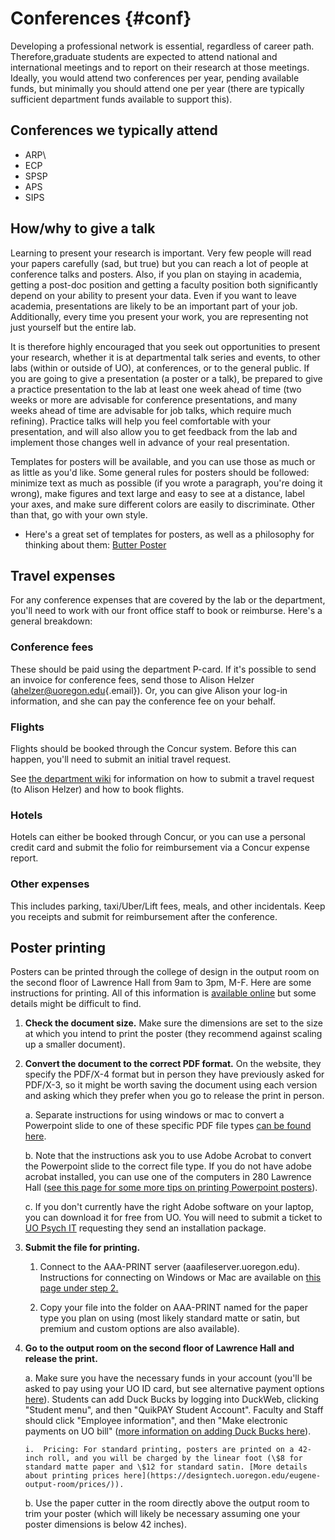 # Conferences {#conf}

Developing a professional network is essential, regardless of career path. Therefore,graduate students are expected to attend national and international meetings and to report on their research at those meetings. Ideally, you would attend two conferences per year, pending available funds, but minimally you should attend one per year (there are typically sufficient department funds available to support this).

## Conferences we typically attend

-   ARP\
-   ECP
-   SPSP
-   APS
-   SIPS

## How/why to give a talk

Learning to present your research is important. Very few people will read your papers carefully (sad, but true) but you can reach a lot of people at conference talks and posters. Also, if you plan on staying in academia, getting a post-doc position and getting a faculty position both significantly depend on your ability to present your data. Even if you want to leave academia, presentations are likely to be an important part of your job. Additionally, every time you present your work, you are representing not just yourself but the entire lab.

It is therefore highly encouraged that you seek out opportunities to present your research, whether it is at departmental talk series and events, to other labs (within or outside of UO), at conferences, or to the general public. If you are going to give a presentation (a poster or a talk), be prepared to give a practice presentation to the lab at least one week ahead of time (two weeks or more are advisable for conference presentations, and many weeks ahead of time are advisable for job talks, which require much refining). Practice talks will help you feel comfortable with your presentation, and will also allow you to get feedback from the lab and implement those changes well in advance of your real presentation.

Templates for posters will be available, and you can use those as much or as little as you'd like. Some general rules for posters should be followed: minimize text as much as possible (if you wrote a paragraph, you're doing it wrong), make figures and text large and easy to see at a distance, label your axes, and make sure different colors are easily to discriminate. Other than that, go with your own style.

-   Here's a great set of templates for posters, as well as a philosophy for thinking about them: [Butter Poster](https://derekcrowe.net/butterposter)

## Travel expenses

For any conference expenses that are covered by the lab or the department, you'll need to work with our front office staff to book or reimburse. Here's a general breakdown:

### Conference fees

These should be paid using the department P-card. If it's possible to send an invoice for conference fees, send those to Alison Helzer ([ahelzer\@uoregon.edu](mailto:ahelzer@uoregon.edu){.email}). Or, you can give Alison your log-in information, and she can pay the conference fee on your behalf.

### Flights

Flights should be booked through the Concur system. Before this can happen, you'll need to submit an initial travel request.

See [the department wiki](https://psywiki.uoregon.edu/index.php?title=Psychology/Travel_Policies_and_Procedures) for information on how to submit a travel request (to Alison Helzer) and how to book flights.

### Hotels

Hotels can either be booked through Concur, or you can use a personal credit card and submit the folio for reimbursement via a Concur expense report.

### Other expenses

This includes parking, taxi/Uber/Lift fees, meals, and other incidentals. Keep you receipts and submit for reimbursement after the conference.

## Poster printing

Posters can be printed through the college of design in the output room on the second floor of Lawrence Hall from 9am to 3pm, M-F. Here are some instructions for printing. All of this information is [available online](https://designtech.uoregon.edu/eugene-output-room/poster-printing/) but some details might be difficult to find.

1.  **Check the document size.** Make sure the dimensions are set to the size at which you intend to print the poster (they recommend against scaling up a smaller document).

2.  **Convert the document to the correct PDF format.** On the website, they specify the PDF/X-4 format but in person they have previously asked for PDF/X-3, so it might be worth saving the document using each version and asking which they prefer when you go to release the print in person.

    a.  Separate instructions for using windows or mac to convert a Powerpoint slide to one of these specific PDF file types [can be found here](https://designtech.uoregon.edu/eugene-output-room/formatting-large-format-documents-for-print/#Large-Format_Printing_Saving_As_PDFX).
    
    b.  Note that the instructions ask you to use Adobe Acrobat to convert the Powerpoint slide to the correct file type. If you do not have adobe acrobat installed, you can use one of the computers in 280 Lawrence Hall ([see this page for some more tips on printing Powerpoint posters](https://designtech.uoregon.edu/eugene-output-room/formatting-large-format-documents-for-print/#Large-Format_Printing_Saving_As_PDFX)).
    
    c. If you don't currently have the right Adobe software on your laptop, you can download it for free from UO. You will need to submit a ticket to [UO Psych IT](https://service.uoregon.edu/TDClient/2030/Portal/Requests/ServiceCatalog?CategoryID=18258) requesting they send an installation package.

3.  **Submit the file for printing.**

    1.  Connect to the AAA-PRINT server (aaafileserver.uoregon.edu). Instructions for connecting on Windows or Mac are available on [this page under step 2.](https://designtech.uoregon.edu/eugene-output-room/submitting-jobs-for-print/)

    2.  Copy your file into the folder on AAA-PRINT named for the paper type you plan on using (most likely standard matte or satin, but premium and custom options are also available).
4.  **Go to the output room on the second floor of Lawrence Hall and release the print.**

    a.  Make sure you have the necessary funds in your account (you'll be asked to pay using your UO ID card, but see alternative payment options [here](https://designtech.uoregon.edu/eugene-output-room/using-the-output-room/)). Students can add Duck Bucks by logging into DuckWeb, clicking "Student menu", and then "QuikPAY Student Account". Faculty and Staff should click "Employee information", and then "Make electronic payments on UO bill" ([more information on adding Duck Bucks here](https://emu.uoregon.edu/duck-bucks/online-services)).

        i.  Pricing: For standard printing, posters are printed on a 42-inch roll, and you will be charged by the linear foot (\$8 for standard matte paper and \$12 for standard satin. [More details about printing prices here](https://designtech.uoregon.edu/eugene-output-room/prices/)).

    b.  Use the paper cutter in the room directly above the output room to trim your poster (which will likely be necessary assuming one your poster dimensions is below 42 inches).
